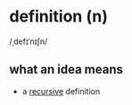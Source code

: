 # definition (n)

/ˌdefɪˈnɪʃn/

## what an idea means

- a [recursive](recursive-adj.md#involving-a-process-that-is-applied-repeatedly) definition